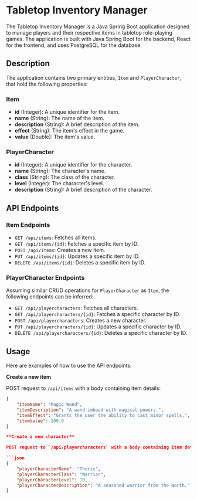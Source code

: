 # Tabletop Inventory Manager

The Tabletop Inventory Manager is a Java Spring Boot application designed to manage players and their respective items in tabletop role-playing games. The application is built with Java Spring Boot for the backend, React for the frontend, and uses PostgreSQL for the database.

## Description

The application contains two primary entities, `Item` and `PlayerCharacter`, that hold the following properties:

### Item

- **id** (Integer): A unique identifier for the item.
- **name** (String): The name of the item.
- **description** (String): A brief description of the item.
- **effect** (String): The item's effect in the game.
- **value** (Double): The item's value.

### PlayerCharacter

- **id** (Integer): A unique identifier for the character.
- **name** (String): The character's name.
- **class** (String): The class of the character.
- **level** (Integer): The character's level.
- **description** (String): A brief description of the character.

## API Endpoints

### Item Endpoints

- `GET /api/items`: Fetches all items.
- `GET /api/items/{id}`: Fetches a specific item by ID.
- `POST /api/items`: Creates a new item.
- `PUT /api/items/{id}`: Updates a specific item by ID.
- `DELETE /api/items/{id}`: Deletes a specific item by ID.

### PlayerCharacter Endpoints

Assuming similar CRUD operations for `PlayerCharacter` as `Item`, the following endpoints can be inferred:

- `GET /api/playercharacters`: Fetches all characters.
- `GET /api/playercharacters/{id}`: Fetches a specific character by ID.
- `POST /api/playercharacters`: Creates a new character.
- `PUT /api/playercharacters/{id}`: Updates a specific character by ID.
- `DELETE /api/playercharacters/{id}`: Deletes a specific character by ID.

## Usage

Here are examples of how to use the API endpoints:

**Create a new item**

POST request to `/api/items` with a body containing item details:

```json
{
    "itemName": "Magic Wand",
    "itemDescription": "A wand imbued with magical powers.",
    "itemEffect": "Grants the user the ability to cast minor spells.",
    "itemValue": 200.0
}

**Create a new character**

POST request to `/api/playercharacters` with a body containing item details:

```json
{
    "playerCharacterName": "Thoric",
    "playerCharacterClass": "Warrior",
    "playerCharacterLevel": 10,
    "playerCharacterDescription": "A seasoned warrior from the North."
}
